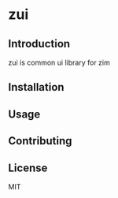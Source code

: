 # zui

## Introduction

zui is common ui library for zim

## Installation

## Usage

## Contributing

## License

MIT
